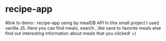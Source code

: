 # recipe-app
#link to demo :
recipe-app using by mealDB API
In this small project I used vanilla JS. Here you can find meals, search , like save to favorite meals else find out interesting information about meals that you clicked! =)

